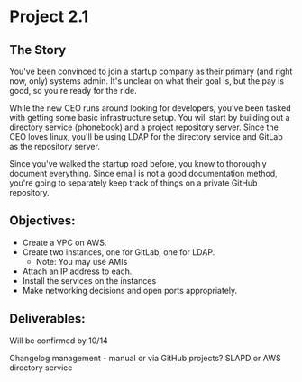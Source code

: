 # Project 2.1

## The Story

You've been convinced to join a startup company as their primary (and right now, only) systems admin. It's unclear on what their goal is, but the pay is good, so you're ready for the ride.

While the new CEO runs around looking for developers, you've been tasked with getting some basic infrastructure setup. You will start by building out a directory service (phonebook) and a project repository server. Since the CEO loves linux, you'll be using LDAP for the directory service and GitLab as the repository server.

Since you've walked the startup road before, you know to thoroughly document everything. Since email is not a good documentation method, you're going to separately keep track of things on a private GitHub repository.

## Objectives:

- Create a VPC on AWS.
- Create two instances, one for GitLab, one for LDAP.
  - Note: You may use AMIs
- Attach an IP address to each.
- Install the services on the instances
- Make networking decisions and open ports appropriately.

## Deliverables:

Will be confirmed by 10/14

Changelog management - manual or via GitHub projects?
SLAPD or AWS directory service
